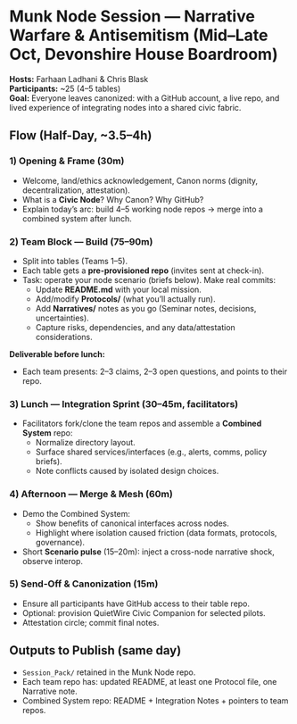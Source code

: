 # Munk Node Session — Narrative Warfare & Antisemitism (Mid–Late Oct, Devonshire House Boardroom)

**Hosts:** Farhaan Ladhani & Chris Blask  
**Participants:** ~25 (4–5 tables)  
**Goal:** Everyone leaves canonized: with a GitHub account, a live repo, and lived experience of integrating nodes into a shared civic fabric.

## Flow (Half-Day, ~3.5–4h)

### 1) Opening & Frame (30m)
- Welcome, land/ethics acknowledgement, Canon norms (dignity, decentralization, attestation).
- What is a **Civic Node**? Why Canon? Why GitHub?
- Explain today’s arc: build 4–5 working node repos → merge into a combined system after lunch.

### 2) Team Block — Build (75–90m)
- Split into tables (Teams 1–5).
- Each table gets a **pre-provisioned repo** (invites sent at check-in).
- Task: operate your node scenario (briefs below). Make real commits:
  - Update **README.md** with your local mission.
  - Add/modify **Protocols/** (what you’ll actually run).
  - Add **Narratives/** notes as you go (Seminar notes, decisions, uncertainties).
  - Capture risks, dependencies, and any data/attestation considerations.

**Deliverable before lunch:**  
- Each team presents: 2–3 claims, 2–3 open questions, and points to their repo.

### 3) Lunch — Integration Sprint (30–45m, facilitators)
- Facilitators fork/clone the team repos and assemble a **Combined System** repo:
  - Normalize directory layout.
  - Surface shared services/interfaces (e.g., alerts, comms, policy briefs).
  - Note conflicts caused by isolated design choices.

### 4) Afternoon — Merge & Mesh (60m)
- Demo the Combined System:
  - Show benefits of canonical interfaces across nodes.
  - Highlight where isolation caused friction (data formats, protocols, governance).
- Short **Scenario pulse** (15–20m): inject a cross-node narrative shock, observe interop.

### 5) Send-Off & Canonization (15m)
- Ensure all participants have GitHub access to their table repo.
- Optional: provision QuietWire Civic Companion for selected pilots.
- Attestation circle; commit final notes.

## Outputs to Publish (same day)
- `Session_Pack/` retained in the Munk Node repo.
- Each team repo has: updated README, at least one Protocol file, one Narrative note.
- Combined System repo: README + Integration Notes + pointers to team repos.
